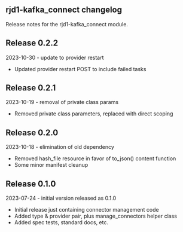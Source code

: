 ## rjd1-kafka_connect changelog

Release notes for the rjd1-kafka_connect module.

## Release 0.2.2

2023-10-30 - update to provider restart

* Updated provider restart POST to include failed tasks

## Release 0.2.1

2023-10-19 - removal of private class params

* Removed private class parameters, replaced with direct scoping

## Release 0.2.0

2023-10-18 - elimination of old dependency

* Removed hash_file resource in favor of to_json() content function
* Some minor manifest cleanup

## Release 0.1.0

2023-07-24 - initial version released as 0.1.0

* Initial release just containing connector management code
* Added type & provider pair, plus manage_connectors helper class
* Added spec tests, standard docs, etc.
